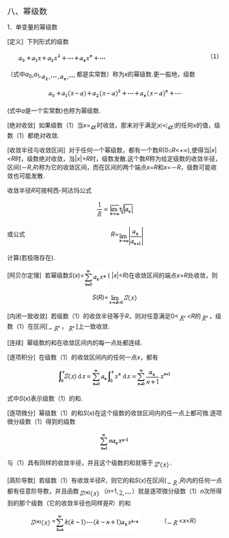 <div class=Section1>
<p class=1><span lang=ZH-CN style='font-size:14.0pt'>八、幂级数</span></p>
<p class=MsoNormal><span lang=EN-US>1</span><span lang=ZH-CN style='font-family:
宋体_GB2312'>．单变量的幂级数</span></p>
<p class=MsoNormal><span lang=EN-US>[</span><span lang=ZH-CN style='font-family:
宋体_GB2312'>定义</span><span lang=EN-US>]&nbsp; </span><span lang=ZH-CN
style='font-family:宋体_GB2312'>下列形式的级数</span></p>
<pre style='text-align:right' align=right><sub><span lang=EN-US
style='font-size:10.5pt'><img width=207 height=25
src="res/17e9d95da129bdd93c34fb6cc6aaaa52_5483_files/image002.gif" u1:shapes="_x0000_i1025"
align=absmiddle></span></sub><span lang=EN-US>&nbsp;&nbsp;&nbsp;&nbsp;&nbsp;&nbsp;&nbsp;&nbsp;&nbsp;&nbsp;&nbsp;&nbsp;&nbsp;&nbsp;&nbsp;&nbsp;&nbsp;&nbsp;&nbsp;&nbsp;&nbsp;&nbsp; &nbsp;&nbsp;&nbsp;&nbsp; </span><span
lang=ZH-CN style='font-family:宋体_GB2312'>（</span><span lang=EN-US>1</span><span
lang=ZH-CN style='font-family:宋体_GB2312'>）</span></pre>
<p class=MsoNormal><span lang=ZH-CN style='font-family:宋体_GB2312'>（式中</span><i><span
lang=EN-US>a</span></i><sub><span lang=EN-US>0</span></sub><span lang=EN-US>,<i>a</i><sub>1</sub>,<sub><img
width=83 height=24 src="res/17e9d95da129bdd93c34fb6cc6aaaa52_5483_files/image004.gif"
u1:shapes="_x0000_i1026" align=absmiddle></sub></span><span lang=ZH-CN
style='font-family:宋体_GB2312'>都是实常数）称为</span><i><span lang=EN-US>x</span></i><span
lang=ZH-CN style='font-family:宋体_GB2312'>的幂级数</span><span lang=EN-US>.</span><span
lang=ZH-CN style='font-family:宋体_GB2312'>更一般地，级数</span></p>
<p class=MsoNormal align=center style='text-align:center'><sub><span
lang=EN-US style='font-size:10.5pt'><img width=315 height=25
src="res/17e9d95da129bdd93c34fb6cc6aaaa52_5483_files/image006.gif" u1:shapes="_x0000_i1027"></span></sub></p>
<p class=MsoNormal><span lang=EN-US>(</span><span lang=ZH-CN style='font-family:
宋体_GB2312'>式中</span><i><span lang=EN-US>a</span></i><span lang=ZH-CN
style='font-family:宋体_GB2312'>是一个实常数</span><span lang=EN-US>)</span><span
lang=ZH-CN style='font-family:宋体_GB2312'>也称为幂级数</span><span lang=EN-US>.</span></p>
<p class=MsoNormal><span lang=EN-US>[</span><span lang=ZH-CN style='font-family:
宋体_GB2312'>绝对收敛</span><span lang=EN-US>]&nbsp; </span><span lang=ZH-CN
style='font-family:宋体_GB2312'>如果级数（</span><span lang=EN-US>1</span><span
lang=ZH-CN style='font-family:宋体_GB2312'>）当</span><i><span lang=EN-US>x</span></i><span
lang=EN-US>=<sub><img width=15 height=14
src="res/17e9d95da129bdd93c34fb6cc6aaaa52_5483_files/image008.gif" u1:shapes="_x0000_i1028"
align=absmiddle></sub></span><span lang=ZH-CN style='font-family:宋体_GB2312'>时收敛，那末对于满足</span><span
lang=EN-US style='font-family:Symbol'>|</span><i><span lang=EN-US>x</span></i><span
lang=EN-US style='font-family:Symbol'>|</span><span lang=EN-US>&lt;</span><span
lang=EN-US style='font-family:Symbol'>|</span><sub><span lang=EN-US><img
width=15 height=14 src="res/17e9d95da129bdd93c34fb6cc6aaaa52_5483_files/image009.gif"
u1:shapes="_x0000_i1029" align=absmiddle></span></sub><span lang=EN-US
style='font-family:Symbol'>|</span><span lang=ZH-CN style='font-family:宋体_GB2312'>的任何</span><i><span
lang=EN-US>x</span></i><span lang=ZH-CN style='font-family:宋体_GB2312'>的值，级数（</span><span
lang=EN-US>1</span><span lang=ZH-CN style='font-family:宋体_GB2312'>）都绝对收敛</span><span
lang=EN-US>.</span></p>
<p class=MsoNormal><span lang=EN-US>[</span><span lang=ZH-CN style='font-family:
宋体_GB2312'>收敛半径与收敛区间</span><span lang=EN-US>]&nbsp; </span><span lang=ZH-CN
style='font-family:宋体_GB2312'>对于任何一个幂级数，都有一个数</span><i><span lang=EN-US>R</span></i><span
lang=EN-US>(0</span><span lang=ZH-CN style='font-family:宋体_GB2312'>≤</span><i><span
lang=EN-US>R</span></i><span lang=EN-US>&lt;+</span><span lang=ZH-CN
style='font-family:宋体_GB2312'>∞</span><span lang=EN-US>),</span><span
lang=ZH-CN style='font-family:宋体_GB2312'>使得当</span><span lang=EN-US>|<i>x</i>|&lt;<i>R</i></span><span
lang=ZH-CN style='font-family:宋体_GB2312'>时，级数绝对收敛，当</span><span lang=EN-US>|<i>x</i>|&gt;<i>R</i></span><span
lang=ZH-CN style='font-family:宋体_GB2312'>时，级数发散</span><span lang=EN-US>.</span><span
lang=ZH-CN style='font-family:宋体_GB2312'>这个数</span><i><span lang=EN-US>R</span></i><span
lang=ZH-CN style='font-family:宋体_GB2312'>称为给定级数的收敛半径，区间</span><span lang=EN-US>(</span><span
lang=ZH-CN style='font-family:宋体_GB2312'>－</span><i><span lang=EN-US>R</span></i><span
lang=EN-US>,<i>R</i>)</span><span lang=ZH-CN style='font-family:宋体_GB2312'>称为它的收敛区间，而在区间的两个端点</span><i><span
lang=EN-US>x</span></i><span lang=EN-US>=<i>R</i></span><span lang=ZH-CN
style='font-family:宋体_GB2312'>和</span><i><span lang=EN-US>x</span></i><span
lang=EN-US>=</span><span lang=ZH-CN style='font-family:宋体_GB2312'>－</span><i><span
lang=EN-US>R</span></i><span lang=ZH-CN style='font-family:宋体_GB2312'>，级数可能收敛也可能发散</span><span
lang=EN-US>.</span></p>
<p class=MsoNormal><span lang=ZH-CN style='font-family:宋体_GB2312'>收敛半径</span><i><span
lang=EN-US>R</span></i><span lang=ZH-CN style='font-family:宋体_GB2312'>可按柯西</span><span
lang=EN-US>-</span><span lang=ZH-CN style='font-family:宋体_GB2312'>阿达玛公式</span></p>
<p class=MsoNormal align=center style='text-align:center'><sub><span
lang=EN-US style='font-size:10.5pt'><img width=91 height=41
src="res/17e9d95da129bdd93c34fb6cc6aaaa52_5483_files/image011.gif" u1:shapes="_x0000_i1030"></span></sub></p>
<p class=MsoNormal align=left style='text-align:left'><span lang=ZH-CN
style='font-family:宋体_GB2312'>或公式</span><span lang=EN-US>&nbsp;&nbsp;&nbsp;&nbsp;
&nbsp;&nbsp;&nbsp;&nbsp;&nbsp;&nbsp;&nbsp;&nbsp;&nbsp;&nbsp;&nbsp;&nbsp;&nbsp;&nbsp;&nbsp;&nbsp;&nbsp;&nbsp;&nbsp;&nbsp;&nbsp;&nbsp;&nbsp;&nbsp;&nbsp;&nbsp;&nbsp;&nbsp;&nbsp;&nbsp;&nbsp;&nbsp;&nbsp;&nbsp;&nbsp;&nbsp;&nbsp;&nbsp;&nbsp;&nbsp;&nbsp;&nbsp;&nbsp;&nbsp;&nbsp; <i>R</i>=</span><sub><span
lang=EN-US style='font-size:10.5pt'><img width=59 height=51
src="res/17e9d95da129bdd93c34fb6cc6aaaa52_5483_files/image013.gif" u1:shapes="_x0000_i1041"
align=absmiddle></span></sub></p>
<p class=MsoNormal align=left style='text-align:left'><span lang=ZH-CN
style='font-family:宋体_GB2312'>计算</span><span lang=EN-US>(</span><span
lang=ZH-CN style='font-family:宋体_GB2312'>若极限存在</span><span lang=EN-US>).</span></p>
<p class=MsoNormal align=left style='text-align:left'><span lang=EN-US>[</span><span
lang=ZH-CN style='font-family:宋体_GB2312'>阿贝尔定理</span><span lang=EN-US>]&nbsp; </span><span
lang=ZH-CN style='font-family:宋体_GB2312'>若幂级数</span><i><span lang=EN-US>S</span></i><span
lang=EN-US>(<i>x</i>)=</span><sub><span lang=EN-US style='font-size:10.5pt'><img
width=55 height=45 src="res/17e9d95da129bdd93c34fb6cc6aaaa52_5483_files/image015.gif"
u1:shapes="_x0000_i1042" align=absmiddle></span></sub><span lang=EN-US>( |<i>x</i>|&lt;<i>R</i>)</span><span
lang=ZH-CN style='font-family:宋体_GB2312'>在收敛区间的端点</span><i><span lang=EN-US>x</span></i><span
lang=EN-US>=<i>R</i></span><span lang=ZH-CN style='font-family:宋体_GB2312'>处收敛，则</span></p>
<p class=MsoNormal align=center style='text-align:center'><i><span lang=EN-US>S</span></i><span
lang=EN-US>(<i>R</i>)=</span><sub><span lang=EN-US style='font-size:10.5pt'><img
width=68 height=29 src="res/17e9d95da129bdd93c34fb6cc6aaaa52_5483_files/image017.gif"
u1:shapes="_x0000_i1043" align=absmiddle></span></sub></p>
<p class=MsoNormal align=left style='text-align:left'><span lang=EN-US>[</span><span
lang=ZH-CN style='font-family:宋体_GB2312'>内闭一致收敛</span><span lang=EN-US>]&nbsp; </span><span
lang=ZH-CN style='font-family:宋体_GB2312'>若级数（</span><span lang=EN-US>1</span><span
lang=ZH-CN style='font-family:宋体_GB2312'>）的收敛半径等于</span><i><span lang=EN-US>R</span></i><span
lang=ZH-CN style='font-family:宋体_GB2312'>，则对任意满足</span><span lang=EN-US>0&lt;</span><sub><span
lang=EN-US style='font-size:10.5pt'><img width=20 height=17
src="res/17e9d95da129bdd93c34fb6cc6aaaa52_5483_files/image019.gif" u1:shapes="_x0000_i1044"
align=absmiddle></span></sub><span lang=EN-US>&lt;<i>R</i></span><span
lang=ZH-CN style='font-family:宋体_GB2312'>的</span><sub><span lang=EN-US
style='font-size:10.5pt'><img width=20 height=17
src="res/17e9d95da129bdd93c34fb6cc6aaaa52_5483_files/image020.gif" u1:shapes="_x0000_i1045"
align=absmiddle></span></sub><span lang=ZH-CN style='font-family:宋体_GB2312'>，级数（</span><span
lang=EN-US>1</span><span lang=ZH-CN style='font-family:宋体_GB2312'>）在区间</span><span
lang=EN-US>[</span><sub><span lang=EN-US style='font-size:10.5pt'><img
width=32 height=17 src="res/17e9d95da129bdd93c34fb6cc6aaaa52_5483_files/image022.gif"
u1:shapes="_x0000_i1046" align=absmiddle></span></sub><span lang=ZH-CN
style='font-family:宋体_GB2312'>，</span><sub><span lang=EN-US style='font-size:
10.5pt'><img width=20 height=17
src="res/17e9d95da129bdd93c34fb6cc6aaaa52_5483_files/image023.gif" u1:shapes="_x0000_i1047"
align=absmiddle></span></sub><span lang=EN-US>]</span><span lang=ZH-CN
style='font-family:宋体_GB2312'>上一致收敛</span><span lang=EN-US>.</span></p>
<p class=MsoNormal align=left style='text-align:left'><span lang=EN-US>[</span><span
lang=ZH-CN style='font-family:宋体_GB2312'>连续</span><span lang=EN-US>]&nbsp; </span><span
lang=ZH-CN style='font-family:宋体_GB2312'>幂级数的和在收敛区间内的每一点处都连续</span><span
lang=EN-US>.</span></p>
<p class=MsoNormal align=left style='text-align:left'><span lang=EN-US>[</span><span
lang=ZH-CN style='font-family:宋体_GB2312'>逐项积分</span><span lang=EN-US>]&nbsp; </span><span
lang=ZH-CN style='font-family:宋体_GB2312'>在级数（</span><span lang=EN-US>1</span><span
lang=ZH-CN style='font-family:宋体_GB2312'>）的收敛区间内的任何一点</span><i><span
lang=EN-US>x</span></i><span lang=ZH-CN style='font-family:宋体_GB2312'>，都有</span></p>
<p class=MsoNormal align=center style='text-align:center'><sub><span
lang=EN-US style='font-size:10.5pt'><img width=268 height=45
src="res/17e9d95da129bdd93c34fb6cc6aaaa52_5483_files/image025.gif" u1:shapes="_x0000_i1048"></span></sub></p>
<p class=MsoNormal align=left style='text-align:left'><span lang=ZH-CN
style='font-family:宋体_GB2312'>式中</span><i><span lang=EN-US>S</span></i><span
lang=EN-US>(<i>x</i>)</span><span lang=ZH-CN style='font-family:宋体_GB2312'>表示级数（</span><span
lang=EN-US>1</span><span lang=ZH-CN style='font-family:宋体_GB2312'>）的和</span><span
lang=EN-US>.</span></p>
<p class=MsoNormal align=left style='text-align:left'><span lang=EN-US>[</span><span
lang=ZH-CN style='font-family:宋体_GB2312'>逐项微分</span><span lang=EN-US>]&nbsp; </span><span
lang=ZH-CN style='font-family:宋体_GB2312'>幂级数（</span><span lang=EN-US>1</span><span
lang=ZH-CN style='font-family:宋体_GB2312'>）的和</span><i><span lang=EN-US>S</span></i><span
lang=EN-US>(<i>x</i>)</span><span lang=ZH-CN style='font-family:宋体_GB2312'>在这个级数的收敛区间内的任一点上都可微</span><span
lang=EN-US>.</span><span lang=ZH-CN style='font-family:宋体_GB2312'>逐项微分级数（</span><span
lang=EN-US>1</span><span lang=ZH-CN style='font-family:宋体_GB2312'>）得到的级数</span></p>
<p class=MsoNormal align=center style='text-align:center'><sub><span
lang=EN-US style='font-size:10.5pt'><img width=72 height=45
src="res/17e9d95da129bdd93c34fb6cc6aaaa52_5483_files/image027.gif" u1:shapes="_x0000_i1049"></span></sub></p>
<p class=MsoNormal align=left style='text-align:left'><span lang=ZH-CN
style='font-family:宋体_GB2312'>与（</span><span lang=EN-US>1</span><span
lang=ZH-CN style='font-family:宋体_GB2312'>）具有同样的收敛半径，并且这个级数的和就等于</span><sub><span
lang=EN-US style='font-size:10.5pt'><img width=39 height=21
src="res/17e9d95da129bdd93c34fb6cc6aaaa52_5483_files/image029.gif" u1:shapes="_x0000_i1050"
align=absmiddle></span></sub><span lang=EN-US>.</span></p>
<p class=MsoNormal align=left style='text-align:left'><span lang=EN-US>[</span><span
lang=ZH-CN style='font-family:宋体_GB2312'>高阶导数</span><span lang=EN-US>]&nbsp; </span><span
lang=ZH-CN style='font-family:宋体_GB2312'>若级数（</span><span lang=EN-US>1</span><span
lang=ZH-CN style='font-family:宋体_GB2312'>）有收敛半径</span><i><span lang=EN-US>R</span></i><span
lang=ZH-CN style='font-family:宋体_GB2312'>，则它的和</span><i><span lang=EN-US>S</span></i><span
lang=EN-US>(<i>x</i>)</span><span lang=ZH-CN style='font-family:宋体_GB2312'>在区间</span><span
lang=EN-US>(<sub><img width=28 height=17
src="res/17e9d95da129bdd93c34fb6cc6aaaa52_5483_files/image031.gif" u1:shapes="_x0000_i1051"
align=absmiddle></sub>,<i>R</i>)</span><span lang=ZH-CN style='font-family:
宋体_GB2312'>内的任何一点都有任意阶导数，并且函数</span><sub><span lang=EN-US style='font-size:
10.5pt'><img width=51 height=23
src="res/17e9d95da129bdd93c34fb6cc6aaaa52_5483_files/image033.gif" u1:shapes="_x0000_i1052"
align=absmiddle></span></sub><span lang=ZH-CN style='font-family:宋体_GB2312'>（</span><i><span
lang=EN-US>n</span></i><span lang=EN-US>=1,<sub><img width=32 height=21
src="res/17e9d95da129bdd93c34fb6cc6aaaa52_5483_files/image035.gif" u1:shapes="_x0000_i1053"
align=absmiddle></sub></span><span lang=ZH-CN style='font-family:宋体_GB2312'>）就是逐项微分级数（</span><span
lang=EN-US>1</span><span lang=ZH-CN style='font-family:宋体_GB2312'>）</span><i><span
lang=EN-US>n</span></i><span lang=ZH-CN style='font-family:宋体_GB2312'>次所得到的那个级数（它的收敛半径也同样是</span><i><span
lang=EN-US>R</span></i><span lang=ZH-CN style='font-family:宋体_GB2312'>）的和</span></p>
<p class=MsoNormal align=center style='text-align:center'><sub><span
lang=EN-US style='font-size:10.5pt'><img width=51 height=23
src="res/17e9d95da129bdd93c34fb6cc6aaaa52_5483_files/image037.gif" u1:shapes="_x0000_i1054"
align=absmiddle></span></sub><span lang=EN-US>=</span><sub><span lang=EN-US
style='font-size:10.5pt'><img width=199 height=45
src="res/17e9d95da129bdd93c34fb6cc6aaaa52_5483_files/image039.gif" u1:shapes="_x0000_i1055"
align=absmiddle></span></sub><span lang=EN-US>&nbsp;&nbsp;&nbsp;&nbsp;&nbsp;&nbsp;&nbsp;&nbsp;&nbsp;&nbsp;&nbsp; </span><span
lang=ZH-CN style='font-family:宋体_GB2312'>（</span><sub><span lang=EN-US><img
width=28 height=17 src="res/17e9d95da129bdd93c34fb6cc6aaaa52_5483_files/image041.gif"
u1:shapes="_x0000_i1056" align=absmiddle></span></sub><span lang=EN-US>&lt;<i>x</i>&lt;<i>R</i></span><span
lang=ZH-CN style='font-family:宋体_GB2312'>）</span></p>
</div>
